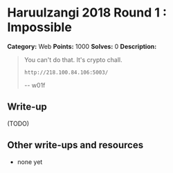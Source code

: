 # Haruulzangi 2018 Round 1 : Impossible

**Category:** Web
**Points:** 1000
**Solves:** 0
**Description:**


>You can't do that. It's crypto chall.
>
>`http://218.100.84.106:5003/`
>
>-- w01f


## Write-up

(TODO)

## Other write-ups and resources

* none yet
